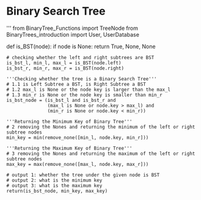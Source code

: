 # Binary Search Tree

'''
   from BinaryTree_Functions import TreeNode
   from BinaryTrees_introduction import User, UserDatabase
   
   def is_BST(node):
    if node is None:
        return True, None, None

    # checking whether the left and right subtrees are BST
    is_bst_l, min_l, max_l = is_BST(node.left)
    is_bst_r, min_r, max_r = is_BST(node.right)

    '''Checking whether the tree is a Binary Search Tree'''
    # 1.1 is Left Subtree a BST, is Right Subtree a BST
    # 1.2 max_l is None or the node key is larger than the max_l
    # 1.3 min_r is None or the node key is smaller than min_r
    is_bst_node = (is_bst_l and is_bst_r and
                   (max_l is None or node.key > max_l) and
                   (min_r is None or node.key < min_r))

    '''Returning the Minimum Key of Binary Tree'''
    # 2 removing the Nones and returning the minimum of the left or right subtree nodes
    min_key = min(remove_none([min_l, node.key, min_r]))

    '''Returning the Maximum Key of Binary Tree'''
    # 3 removing the Nones and returning the maximum of the left or right subtree nodes
    max_key = max(remove_none([max_l, node.key, max_r]))

    # output 1: whether the tree under the given node is BST
    # output 2: what is the minimum key
    # output 3: what is the maximum key
    return(is_bst_node, min_key, max_key)
    

